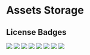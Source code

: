 # Assets Storage

## License Badges
![](https://rawgithub.com/fluidev/assets/master/badges/license/apache.svg)
![](https://rawgithub.com/fluidev/assets/master/badges/license/bsd.svg)
![](https://rawgithub.com/fluidev/assets/master/badges/license/gpl2.svg)
![](https://rawgithub.com/fluidev/assets/master/badges/license/gpl3.svg)
![](https://rawgithub.com/fluidev/assets/master/badges/license/lgpl2.svg)
![](https://rawgithub.com/fluidev/assets/master/badges/license/mit.svg)
![](https://rawgithub.com/fluidev/assets/master/badges/license/mozilla.svg)
![](https://rawgithub.com/fluidev/assets/master/badges/license/black.svg)
